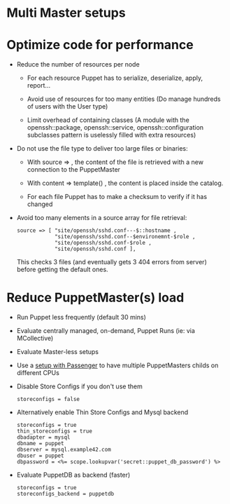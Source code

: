 # Multi Master setups


# Optimize code for performance

  - Reduce the number of resources per node

    - For each resource Puppet has to serialize, deserialize, apply, report... 
 
    -    Avoid use of resources for too many entities (Do manage hundreds of users with the User type)
  
    - Limit overhead of containing classes
     (A module with the openssh::package, openssh::service, openssh::configuration subclasses pattern is uselessly filled with extra resources)
  
  - Do not use the file type to deliver too large files or binaries:
  
    - With source => , the content of the file is retrieved with a new connection to the PuppetMaster
    
    - With content => template() , the content is placed inside the catalog.
  
    - For each file Puppet has to make a checksum to verify if it has changed
  
  - Avoid too many elements in a source array for file retrieval:
  
        source => [ "site/openssh/sshd.conf---$::hostname ,
                    "site/openssh/sshd.conf--$environemnt-$role ,
                    "site/openssh/sshd.conf-$role ,
                    "site/openssh/sshd.conf ],
                    
    This checks 3 files (and eventually gets 3 404 errors from server) before getting the default ones.



# Reduce PuppetMaster(s) load

  - Run Puppet less frequently (default 30 mins)

  - Evaluate centrally managed, on-demand, Puppet Runs (ie: via MCollective)
  
  - Evaluate Master-less setups
  
  - Use a [setup with Passenger](http://docs.puppetlabs.com/guides/passenger.html) to have multiple PuppetMasters childs on different CPUs
  
  - Disable Store Configs if you don't use them
  
        storeconfigs = false

  - Alternatively enable Thin Store Configs and Mysql backend
  
        storeconfigs = true
        thin_storeconfigs = true
        dbadapter = mysql
        dbname = puppet
        dbserver = mysql.example42.com
        dbuser = puppet
        dbpassword = <%= scope.lookupvar('secret::puppet_db_password') %>     

  - Evaluate PuppetDB as backend (faster)

        storeconfigs = true
        storeconfigs_backend = puppetdb
